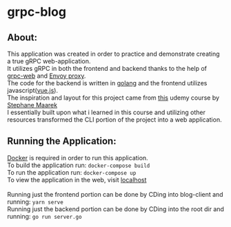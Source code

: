 # grpc-blog

## About:
This application was created in order to practice and demonstrate creating a true gRPC web-application. <br/>
It utilizes gRPC in both the frontend and backend thanks to the help of [grpc-web](https://github.com/grpc/grpc-web) and [Envoy proxy](https://www.envoyproxy.io/). <br/>
The code for the backend is written in [golang](https://golang.org/) and the frontend utilizes javascript([vue.js](https://vuejs.org/)). <br />
The inspiration and layout for this project came from [this](https://www.udemy.com/course/grpc-golang/) udemy course by [Stephane Maarek](https://www.udemy.com/user/stephane-maarek/)<br />
I essentially built upon what i learned in this course and utilizing other resources transformed the CLI portion of the project into a web application.

## Running the Application:
[Docker](https://www.docker.com/) is required in order to run this application.<br/>
To build the application run: `docker-compose build`<br/>
To run the application run: `docker-compose up` <br/>
To view the application in the web, visit [localhost](http://localhost:8081)<br/><br/>
Running just the frontend portion can be done by CDing into blog-client and running: `yarn serve`<br/>
Running just the backend portion can be done by CDing into the root dir and running: `go run server.go`
